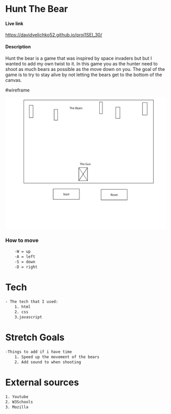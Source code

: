 # Hunt The Bear

#### Live link
https://davidvelichko52.github.io/proj1SEI_30/

#### Description 
Hunt the bear is a game that was inspired by space invaders but but I wanted to add my own twist to it. In this game you as the hunter need to shoot as much bears as possible as the move down on you. The goal of the game is to try to stay alive by not letting the bears get to the bottom of the canvas.

#wireframe

![Alt Image Text](wire.png "huntthebear")


### How to move
		-W = up
		-A = left
		-S = down
		-D = right

# Tech
    - The tech that I used:
        1. html
        2. css
        3.javascript 



# Stretch Goals 
    -Things to add if i have time 
        1. Speed up the movement of the bears
        2. Add sound to when shooting 
        
        
# External sources 
    1. Youtube
    2. W3Schools
    3. Mozilla 
